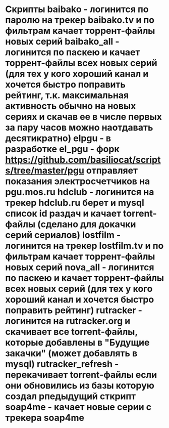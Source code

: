 Скрипты
baibako     - логинится по паролю на трекер baibako.tv и по фильтрам качает торрент-файлы новых серий
baibako_all - логинится по паскею и качает торрент-файлы всех новых серий (для тех у кого хороший канал и хочется быстро поправить рейтинг, т.к. максимальная активность обычно на новых сериях и скачав ее в числе первых за пару часов можно наотдавать десятикратно)
elpgu       - в разработке
el_pgu      - форк https://github.com/basiliocat/scripts/tree/master/pgu отправляет показания электросчетчиков на pgu.mos.ru
hdclub      - логинится на трекер hdclub.ru берет и mysql список id раздач и качает torrent-файлы (сделано для докачки серий сериалов)
lostfilm    - логинится на трекер lostfilm.tv и по фильтрам качает торрент-файлы новых серий
nova_all    - логинится по паскею и качает торрент-файлы всех новых серий (для тех у кого хороший канал и хочется быстро поправить рейтинг)
rutracker   - логинится на rutracker.org и скачивает все torrent-файлы, которые добавлены в "Будущие закачки" (может добавлять в mysql)
rutracker_refresh - перекачивает torrent-файлы если они обновились из базы которую создал  рпедыдущий сткрипт
soap4me     - качает новые серии с трекера soap4me
=======
